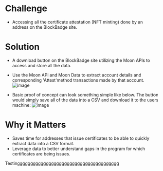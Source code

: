 # Challenge
- Accessing all the certificate attestation (NFT minting) done by an address on the BlockBadge site.

# Solution
- A download button on the BlockBadge site utilizing the Moon APIs to access and store all the data.
- Use the Moon API and Moon Data to extract account details and corresponding 'Attest'method transactions made by that account.
![image](https://github.com/0xBcamp/Hobbes-janus-dragon/assets/44200959/20ecc679-e748-4435-8909-5a896fb44a71)

- Basic proof of concept can look something simple like below. The button would simply save all of the data into a CSV and download it to the users machine:
![image](https://github.com/0xBcamp/Hobbes-janus-dragon/assets/44200959/35af4f0b-6824-4997-b881-d76a043830f7)


# Why it Matters
- Saves time for addresses that issue certificates to be able to quickly extract data into a CSV format.
- Leverage data to better understand gaps in the program for which certificates are being issues.

Testinggggggggggggggggggggggggggggggggggggggg